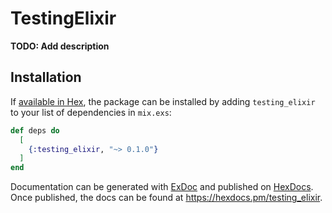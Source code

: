 # TestingElixir

**TODO: Add description**

## Installation

If [available in Hex](https://hex.pm/docs/publish), the package can be installed
by adding `testing_elixir` to your list of dependencies in `mix.exs`:

```elixir
def deps do
  [
    {:testing_elixir, "~> 0.1.0"}
  ]
end
```

Documentation can be generated with [ExDoc](https://github.com/elixir-lang/ex_doc)
and published on [HexDocs](https://hexdocs.pm). Once published, the docs can
be found at <https://hexdocs.pm/testing_elixir>.

